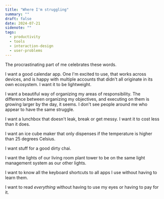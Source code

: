 ```yaml
---
title: "Where I'm struggling"
summary: ""
draft: false
date: 2024-07-21
sidenote: ""
tags:
  - productivity
  - tools
  - interaction-design
  - user-problems
---
```

The procrastinating part of me celebrates these words.

I want a good calendar app. One I'm excited to use, that works across devices, and is happy with multiple accounts that didn't all originate in its own ecosystem. I want it to be lightweight.

I want a beautiful way of organizing my areas of responsibility. The difference between organizing my objectives, and executing on them is growing larger by the day, it seems. I don't see people around me who appear to have the same struggle.

I want a lunchbox that doesn't leak, break or get messy. I want it to cost less than it does.

I want an ice cube maker that only dispenses if the temperature is higher than 25 degrees Celsius.

I want stuff for a good dirty chai.

I want the lights of our living room plant tower to be on the same light management system as our other lights.

I want to know all the keyboard shortcuts to all apps I use without having to learn them.

I want to read _everything_ without having to use my eyes or having to pay for it.